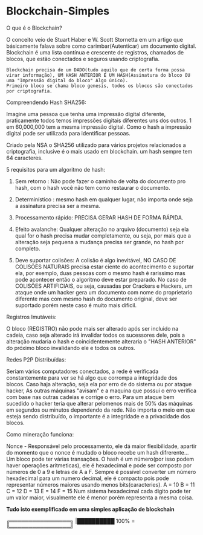 # Blockchain-Simples
O que é o Blockchain?

O conceito veio de Stuart Haber e W. Scott Stornetta em um artigo que básicamente falava sobre como carimbar(Autenticar) um documento digital.
Blockchain é uma lista contínua e crescente de registros, chamados de blocos, que estão conectados e seguros usando criptografia.

	Blockchain precisa de um DADO(tudo aquilo que de certa forma possa virar informação), UM HASH ANTERIOR E UM HASH(Assinatura do bloco OU uma "Impressão digital do bloco" Algo único).
	Primeiro bloco se chama bloco genesis, todos os blocos são conectados por criptografia.

Compreendendo Hash SHA256:

Imagine uma pessoa que tenha uma impressão digital diferente, praticamente todos temos impressôes digitais diferentes uns dos outros.
1 em 60,000,000 tem a mesma impressão digital. Como o hash a impressão digital pode ser utilizada para identificar pessoas.

Criado pela NSA o SHA256 utilizado para vários projetos relacionados a criptografia, inclusive é o mais usado em blockchain. um hash sempre tem 64 caracteres.

5 requisitos para um algoritmo de hash:

1. Sem retorno : Não pode fazer o caminho de volta do documento pro hash, com o hash você não tem como restaurar o documento.

2. Determinístico : mesmo hash em qualquer lugar, não importa onde seja a assinatura precisa ser a mesma.

3. Processamento rápido: PRECISA GERAR HASH DE FORMA RÁPIDA.

4. Efeito avalanche: Qualquer alteração no arquivo (documento) seja ela qual for o hash precisa mudar completamente, ou seja, por mais que a alteração seja pequena a mudança precisa ser grande, no hash por completo.

5. Deve suportar colisões: A colisão é algo inevitável, NO CASO DE COLISÕES NATURAIS precisa estar ciente do acontecimento e suportar ela, por exemplo, duas pessoas com o mesmo hash é rarissimo mas pode acontecer então o algoritmo deve estar preparado. 
	No caso de COLISÕES ARTIFICIAIS, ou seja, causadas por Crackers e Hackers, um ataque onde um hacker gera um documento com nome do proprietario diferente mas com mesmo hash do documento original, deve ser suportado porém neste caso é muito mais dificil.
  
Registros Imutáveis:

O bloco (REGISTRO) não pode mais ser alterado após ser incluido na cadeia, caso seja alterado irá invalidar todos os sucessores dele, pois a alteração mudaria o hash e coincidentemente alteraria o "HASH ANTERIOR" do próximo bloco invalidando ele e todos os outros.

Redes P2P Distribuídas:

Seriam vários computadores conectados, a rede é verificada constantemente para ver se há algo que corrompa a integridade dos blocos.
Caso haja alteração, seja ela por erro de do sistema ou por ataque hacker, As outras máquinas "avisam" e a maquina que possui o erro verifica com base nas outras cadeias e corrige o erro.
Para um ataque bem sucedido o hacker teria que alterar pelomenos mais de 50% das máquinas em segundos ou minutos dependendo da rede.
Não importa o meio em que esteja sendo distribuído, o importante é a integridade e a privacidade dos blocos.

Como mineração funciona:

Nonce - Responsável pelo processamento, ele dá maior flexibilidade, apartir do momento que o nonce é mudado o bloco recebe um hash difrerente...
Um bloco pode ter várias transações.
O hash é um número(por isso podem haver operações aritmeticas), ele é hexadecimal e pode ser composto por números de 0 a 9 e letras de A a F.
Sempre é possível converter um número hexadecimal para um numero decimal, ele é compacto pois pode representar números maiores usando menos bits(caracteries).
A = 10
B = 11
C = 12
D = 13
E = 14
F = 15
Num sistema hexadecimal cada digito pode ter um valor maior, visualmente ele é menor porém representa a mesma coisa.

<b>Tudo isto exemplificado em uma simples aplicação de blockchain</b>

╔════════════════╗
|██████████ 100% =
╚════════════════╝
